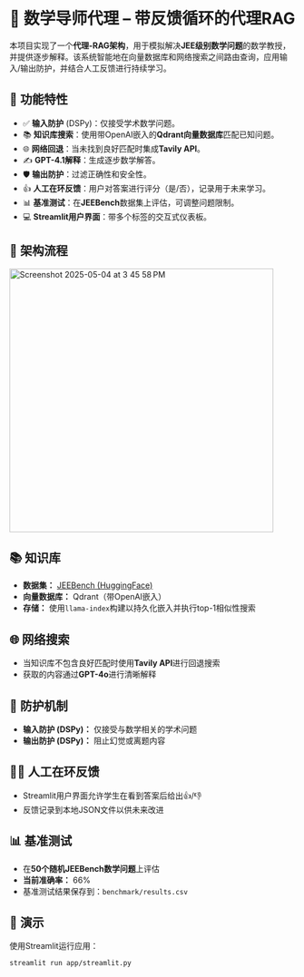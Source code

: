 # 🧠 数学导师代理 – 带反馈循环的代理RAG

本项目实现了一个**代理-RAG架构**，用于模拟解决**JEE级别数学问题**的数学教授，并提供逐步解释。该系统智能地在向量数据库和网络搜索之间路由查询，应用输入/输出防护，并结合人工反馈进行持续学习。

## 📌 功能特性

- ✅ **输入防护** (DSPy)：仅接受学术数学问题。
- 📚 **知识库搜索**：使用带OpenAI嵌入的**Qdrant向量数据库**匹配已知问题。
- 🌐 **网络回退**：当未找到良好匹配时集成**Tavily API**。
- ✍️ **GPT-4.1解释**：生成逐步数学解答。
- 🛡️ **输出防护**：过滤正确性和安全性。
- 👍 **人工在环反馈**：用户对答案进行评分（是/否），记录用于未来学习。
- 📊 **基准测试**：在**JEEBench**数据集上评估，可调整问题限制。
- 💻 **Streamlit用户界面**：带多个标签的交互式仪表板。

## 🚀 架构流程
<img width="465" alt="Screenshot 2025-05-04 at 3 45 58 PM" src="https://github.com/user-attachments/assets/c0a9e612-2ef0-413c-b779-c99fe9f48619" />

## 📚 知识库

- **数据集：** [JEEBench (HuggingFace)](https://huggingface.co/datasets/daman1209arora/jeebench)
- **向量数据库：** Qdrant（带OpenAI嵌入）
- **存储：** 使用`llama-index`构建以持久化嵌入并执行top-1相似性搜索

## 🌐 网络搜索

- 当知识库不包含良好匹配时使用**Tavily API**进行回退搜索
- 获取的内容通过**GPT-4o**进行清晰解释

## 🔐 防护机制

- **输入防护 (DSPy)：** 仅接受与数学相关的学术问题
- **输出防护 (DSPy)：** 阻止幻觉或离题内容

## 👨‍🏫 人工在环反馈

- Streamlit用户界面允许学生在看到答案后给出👍/👎
- 反馈记录到本地JSON文件以供未来改进

## 📊 基准测试

- 在**50个随机JEEBench数学问题**上评估
- **当前准确率：** 66%
- 基准测试结果保存到：`benchmark/results.csv`

## 🚀 演示

使用Streamlit运行应用：

```bash
streamlit run app/streamlit.py
```